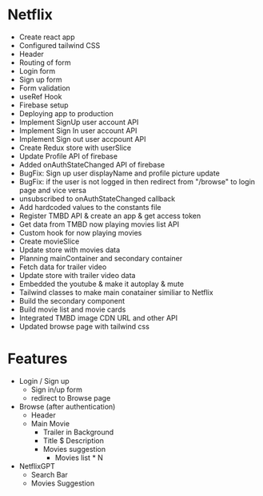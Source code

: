 # Netflix

- Create react app
- Configured tailwind CSS
- Header
- Routing of form
- Login form
- Sign up form
- Form validation
- useRef Hook
- Firebase setup
- Deploying app to production
- Implement SignUp user account API
- Implement Sign In user account API
- Implement Sign out user accpount API
- Create Redux store with userSlice
- Update Profile API of firebase
- Added onAuthStateChanged API of firebase
- BugFix: Sign up user displayName and profile picture update
- BugFix: if the user is not logged in then redirect from "/browse" to login page and vice versa
- unsubscribed to onAuthStateChanged callback
- Add hardcoded values to the constants file
- Register TMBD API & create an app & get access token
- Get data from TMBD now playing movies list API
- Custom hook for now playing movies
- Create movieSlice
- Update store with movies data
- Planning mainContainer and secondary container
- Fetch data for trailer video
- Update store with trailer video data
- Embedded the youtube & make it autoplay & mute
- Tailwind classes to make main conatainer similiar to Netflix
- Build the secondary component
- Build movie list and movie cards
- Integrated TMBD image CDN URL and other API
- Updated browse page with tailwind css


# Features

- Login / Sign up
  - Sign in/up form
  - redirect to Browse page
- Browse (after authentication)
  - Header
  - Main Movie
    - Trailer in Background
    - Title $ Description
    - Movies suggestion
      - Movies list \* N
- NetflixGPT
  - Search Bar
  - Movies Suggestion
